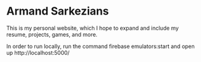 
# Armand Sarkezians

This is my personal website, which I hope to expand and include my resume, projects, games, and more.

In order to run locally, run the command firebase emulators:start and open up http://localhost:5000/